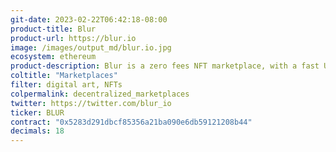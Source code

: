 ```yaml
---
git-date: 2023-02-22T06:42:18-08:00
product-title: Blur
product-url: https://blur.io
image: /images/output_md/blur.io.jpg
ecosystem: ethereum
product-description: Blur is a zero fees NFT marketplace, with a fast UI, portfolio management tools and advanced analytics. 
coltitle: "Marketplaces"
filter: digital art, NFTs
colpermalink: decentralized_marketplaces
twitter: https://twitter.com/blur_io
ticker: BLUR
contract: "0x5283d291dbcf85356a21ba090e6db59121208b44" 
decimals: 18
---
```

